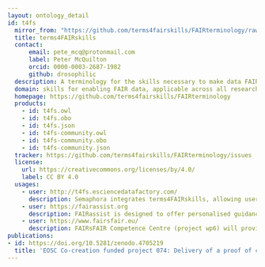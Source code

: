 ```yaml
---
layout: ontology_detail
id: t4fs
  mirror_from: "https://github.com/terms4fairskills/FAIRterminology/raw/master/t4fs.owl"
  title: terms4FAIRskills
  contact:
      email: pete_mcq@protonmail.com
      label: Peter McQuilton
      orcid: 0000-0003-2687-1982
      github: drosophilic
  description: A terminology for the skills necessary to make data FAIR and to keep it FAIR.
  domain: skills for enabling FAIR data, applicable across all research areas including the life sciences
  homepage: https://github.com/terms4fairskills/FAIRterminology
  products:
    - id: t4fs.owl
    - id: t4fs.obo
    - id: t4fs.json
    - id: t4fs-community.owl
    - id: t4fs-community.obo
    - id: t4fs-community.json
  tracker: https://github.com/terms4fairskills/FAIRterminology/issues
  license:
    url: https://creativecommons.org/licenses/by/4.0/
    label: CC BY 4.0
  usages:
    - user: http://t4fs.esciencedatafactory.com/
      description: Semaphora integrates terms4FAIRskills, allowing users to annotate training materials with the ontology.
    - user: https://fairassist.org
      description: FAIRassist is designed to offer personalised guidance to all stakeholders to enable the discovery of standards and repositories in FAIRsharing, which should be used to make data FAIR, as well as to signpost FAIR assessment resources.
    - user: https://www.fairsfair.eu/
      description: FAIRsFAIR Competence Centre (project wp6) will provide a platform for training materials resulting from project training activities, annot
publications:
- id: https://doi.org/10.5281/zenodo.4705219
  title: 'EOSC Co-creation funded project 074: Delivery of a proof of concept for terms4FAIRskills: Technical report'
---
```

